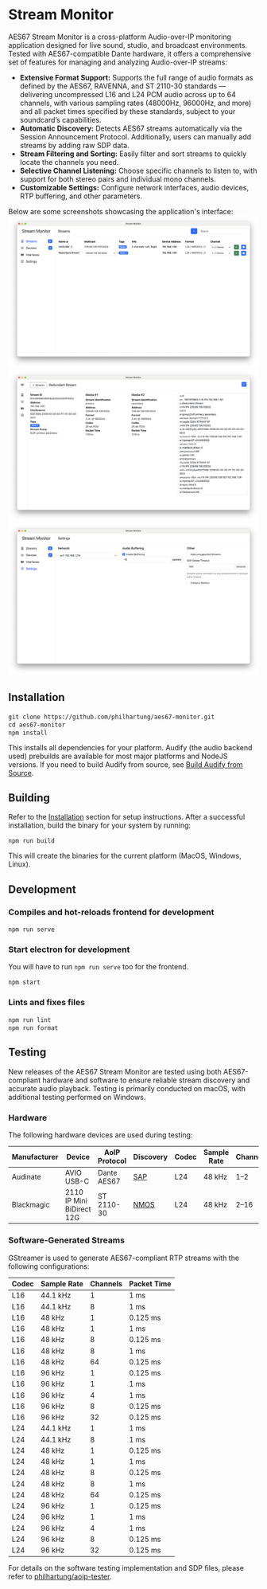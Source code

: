 # Stream Monitor

AES67 Stream Monitor is a cross-platform Audio-over-IP monitoring application designed for live sound, studio, and broadcast environments. Tested with AES67-compatible Dante hardware, it offers a comprehensive set of features for managing and analyzing Audio-over-IP streams:

- **Extensive Format Support:** Supports the full range of audio formats as defined by the AES67, RAVENNA, and ST 2110-30 standards — delivering uncompressed L16 and L24 PCM audio across up to 64 channels, with various sampling rates (48000Hz, 96000Hz, and more) and all packet times specified by these standards, subject to your soundcard’s capabilities.
- **Automatic Discovery:** Detects AES67 streams automatically via the Session Announcement Protocol. Additionally, users can manually add streams by adding raw SDP data.
- **Stream Filtering and Sorting:** Easily filter and sort streams to quickly locate the channels you need.
- **Selective Channel Listening:** Choose specific channels to listen to, with support for both stereo pairs and individual mono channels.
- **Customizable Settings:** Configure network interfaces, audio devices, RTP buffering, and other parameters.

Below are some screenshots showcasing the application's interface:
![Screenshot](.doc/streams.png "Screenshot of streams overview page")
![Screenshot](.doc/details.png "Screenshot of stream details page")
![Screenshot](.doc/settings.png "Screenshot of settings page")

## Installation

```
git clone https://github.com/philhartung/aes67-monitor.git
cd aes67-monitor
npm install
```

This installs all dependencies for your platform. Audify (the audio backend used) prebuilds are available for most major platforms and NodeJS versions. If you need to build Audify from source, see [Build Audify from Source](https://github.com/almoghamdani/audify#requirements-for-source-build).

## Building

Refer to the [Installation](#installation) section for setup instructions. After a successful installation, build the binary for your system by running:

```
npm run build
```

This will create the binaries for the current platform (MacOS, Windows, Linux).

## Development

### Compiles and hot-reloads frontend for development

```
npm run serve
```

### Start electron for development

You will have to run `npm run serve` too for the frontend.

```
npm start
```

### Lints and fixes files

```
npm run lint
npm run format
```

## Testing

New releases of the AES67 Stream Monitor are tested using both AES67-compliant hardware and software to ensure reliable stream discovery and accurate audio playback. Testing is primarily conducted on macOS, with additional testing performed on Windows.

### Hardware

The following hardware devices are used during testing:

| Manufacturer | Device                    | AoIP Protocol | Discovery                                            | Codec | Sample Rate | Channels | Packet Time |
| ------------ | ------------------------- | ------------- | ---------------------------------------------------- | ----- | ----------- | -------- | ----------- |
| Audinate     | AVIO USB-C                | Dante AES67   | [SAP](https://datatracker.ietf.org/doc/html/rfc2974) | L24   | 48 kHz      | 1–2      | 1 ms        |
| Blackmagic   | 2110 IP Mini BiDirect 12G | ST 2110-30    | [NMOS](https://specs.amwa.tv/nmos/)                  | L24   | 48 kHz      | 2–16     | 0.125 ms    |

### Software-Generated Streams

GStreamer is used to generate AES67-compliant RTP streams with the following configurations:

|  Codec  |  Sample Rate  |  Channels  |  Packet Time  |
| ------- | ------------- | ---------- | ------------- |
|  L16    |  44.1 kHz     |  1         |  1 ms         |
|  L16    |  44.1 kHz     |  8         |  1 ms         |
|  L16    |  48 kHz       |  1         |  0.125 ms     |
|  L16    |  48 kHz       |  1         |  1 ms         |
|  L16    |  48 kHz       |  8         |  0.125 ms     |
|  L16    |  48 kHz       |  8         |  1 ms         |
|  L16    |  48 kHz       |  64        |  0.125 ms     |
|  L16    |  96 kHz       |  1         |  0.125 ms     |
|  L16    |  96 kHz       |  1         |  1 ms         |
|  L16    |  96 kHz       |  4         |  1 ms         |
|  L16    |  96 kHz       |  8         |  0.125 ms     |
|  L16    |  96 kHz       |  32        |  0.125 ms     |
|  L24    |  44.1 kHz     |  1         |  1 ms         |
|  L24    |  44.1 kHz     |  8         |  1 ms         |
|  L24    |  48 kHz       |  1         |  0.125 ms     |
|  L24    |  48 kHz       |  1         |  1 ms         |
|  L24    |  48 kHz       |  8         |  0.125 ms     |
|  L24    |  48 kHz       |  8         |  1 ms         |
|  L24    |  48 kHz       |  64        |  0.125 ms     |
|  L24    |  96 kHz       |  1         |  0.125 ms     |
|  L24    |  96 kHz       |  1         |  1 ms         |
|  L24    |  96 kHz       |  4         |  1 ms         |
|  L24    |  96 kHz       |  8         |  0.125 ms     |
|  L24    |  96 kHz       |  32        |  0.125 ms     |


For details on the software testing implementation and SDP files, please refer to [philhartung/aoip-tester](https://github.com/philhartung/aoip-tester).
